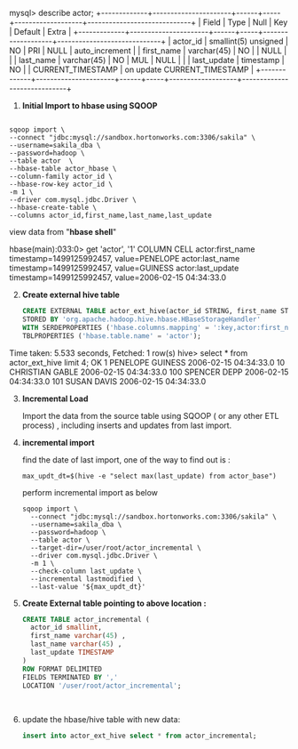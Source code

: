 mysql> describe actor;
+-------------+----------------------+------+-----+-------------------+-----------------------------+
| Field       | Type                 | Null | Key | Default           | Extra                       |
+-------------+----------------------+------+-----+-------------------+-----------------------------+
| actor_id    | smallint(5) unsigned | NO   | PRI | NULL              | auto_increment              |
| first_name  | varchar(45)          | NO   |     | NULL              |                             |
| last_name   | varchar(45)          | NO   | MUL | NULL              |                             |
| last_update | timestamp            | NO   |     | CURRENT_TIMESTAMP | on update CURRENT_TIMESTAMP |
+-------------+----------------------+------+-----+-------------------+-----------------------------+

1. **Initial Import to hbase using SQOOP**

```shell

sqoop import \ 
--connect "jdbc:mysql://sandbox.hortonworks.com:3306/sakila" \ 
--username=sakila_dba \ 
--password=hadoop \
--table actor  \
--hbase-table actor_hbase \
--column-family actor_id \
--hbase-row-key actor_id \
-m 1 \ 
--driver com.mysql.jdbc.Driver \
--hbase-create-table \
--columns actor_id,first_name,last_name,last_update
```

view data from "**hbase shell**"

hbase(main):033:0> get 'actor', '1'
COLUMN                                           CELL
 actor:first_name                                timestamp=1499125992457, value=PENELOPE
 actor:last_name                                 timestamp=1499125992457, value=GUINESS
 actor:last_update                               timestamp=1499125992457, value=2006-02-15 04:34:33.0

2. **Create external hive table**

   ```sql
   CREATE EXTERNAL TABLE actor_ext_hive(actor_id STRING, first_name STRING, last_name STRING, last_update STRING)
   STORED BY 'org.apache.hadoop.hive.hbase.HBaseStorageHandler'
   WITH SERDEPROPERTIES ('hbase.columns.mapping' = ':key,actor:first_name,actor:last_name,actor:last_update')
   TBLPROPERTIES ('hbase.table.name' = 'actor');
   ```

Time taken: 5.533 seconds, Fetched: 1 row(s)
hive> select * from actor_ext_hive limit 4;
OK
1       PENELOPE        GUINESS 2006-02-15 04:34:33.0
10      CHRISTIAN       GABLE   2006-02-15 04:34:33.0
100     SPENCER DEPP    2006-02-15 04:34:33.0
101     SUSAN   DAVIS   2006-02-15 04:34:33.0

3. **Incremental Load** 

   Import the data from the source table using SQOOP ( or any other ETL process) , including inserts and updates from last import.

4. **incremental import**

   find the date of last import, one of the way to find out is :

   ```shell
   max_updt_dt=$(hive -e "select max(last_update) from actor_base")
   ```

   perform incremental import as below

   ```shell
   sqoop import \
     --connect "jdbc:mysql://sandbox.hortonworks.com:3306/sakila" \
     --username=sakila_dba \
     --password=hadoop \
     --table actor \
     --target-dir=/user/root/actor_incremental \
     --driver com.mysql.jdbc.Driver \
     -m 1 \
     --check-column last_update \
     --incremental lastmodified \
     --last-value '${max_updt_dt}'
   ```

5. **Create External table pointing to above location :** 

   ```sql
   CREATE TABLE actor_incremental (
     actor_id smallint,
     first_name varchar(45) ,
     last_name varchar(45) ,
     last_update TIMESTAMP
   )
   ROW FORMAT DELIMITED
   FIELDS TERMINATED BY ','
   LOCATION '/user/root/actor_incremental';  
   ```

   ​

6. update the hbase/hive table with new data:

   ```sql
   insert into actor_ext_hive select * from actor_incremental;
   ```